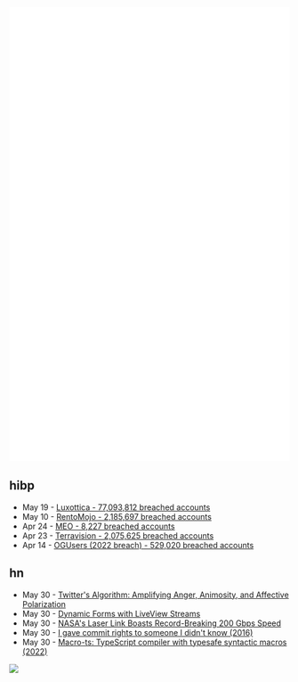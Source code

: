 ![Metrics](https://raw.githubusercontent.com/phixion/phixion/master/metrics.svg)

## hibp

<!--
for https://github.com/phixion/phixion/blob/main/.github/workflows/feeds.yml
-->
<!--START_SECTION:haveibeenpwnd-->
- May 19 - [Luxottica - 77,093,812 breached accounts](https://haveibeenpwned.com/PwnedWebsites#Luxottica)
- May 10 - [RentoMojo - 2,185,697 breached accounts](https://haveibeenpwned.com/PwnedWebsites#RentoMojo)
- Apr 24 - [MEO - 8,227 breached accounts](https://haveibeenpwned.com/PwnedWebsites#MEO)
- Apr 23 - [Terravision - 2,075,625 breached accounts](https://haveibeenpwned.com/PwnedWebsites#Terravision)
- Apr 14 - [OGUsers (2022 breach) - 529,020 breached accounts](https://haveibeenpwned.com/PwnedWebsites#OGUsers2022)
<!--END_SECTION:haveibeenpwnd-->

## hn

<!--
for https://github.com/phixion/phixion/blob/main/.github/workflows/feeds.yml
-->
<!--START_SECTION:hn-->
- May 30 - [Twitter&#x27;s Algorithm: Amplifying Anger, Animosity, and Affective Polarization](https://arxiv.org/abs/2305.16941)
- May 30 - [Dynamic Forms with LiveView Streams](https://fly.io/phoenix-files/dynamic-forms-with-streams/)
- May 30 - [NASA&#x27;s Laser Link Boasts Record-Breaking 200 Gbps Speed](https://spectrum.ieee.org/laser-communications)
- May 30 - [I gave commit rights to someone I didn&#x27;t know (2016)](https://tech.davis-hansson.com/p/clickbait/)
- May 30 - [Macro-ts: TypeScript compiler with typesafe syntactic macros (2022)](https://blainehansen.me/post/macro-ts/)
<!--END_SECTION:hn-->

<!--
for https://yhype.me
-->
![](https://hit.yhype.me/github/profile?user_id=13013670)
